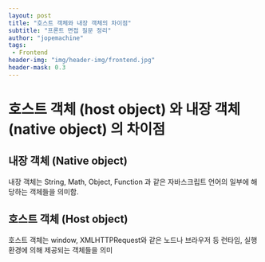 ```yaml
---
layout: post
title: "호스트 객체와 내장 객체의 차이점"
subtitle: "프론트 면접 질문 정리"
author: "jopemachine"
tags: 
 - Frontend
header-img: "img/header-img/frontend.jpg"
header-mask: 0.3
---
```


# 호스트 객체 (host object) 와 내장 객체 (native object) 의 차이점

## 내장 객체 (Native object)

내장 객체는 String, Math, Object, Function 과 같은 자바스크립트 언어의 일부에 해당하는 객체들을 의미함.

## 호스트 객체 (Host object)

호스트 객체는 window, XMLHTTPRequest와 같은 노드나 브라우저 등 런타임, 실행 환경에 의해 제공되는 객체들을 의미